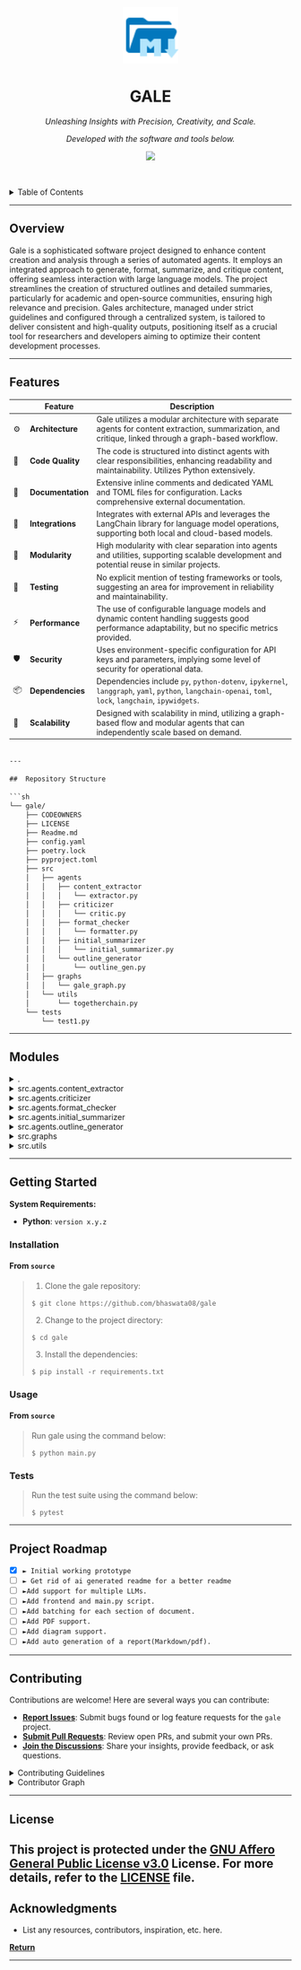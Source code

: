 <p align="center">
  <img src="https://raw.githubusercontent.com/PKief/vscode-material-icon-theme/ec559a9f6bfd399b82bb44393651661b08aaf7ba/icons/folder-markdown-open.svg" width="100" alt="project-logo">
</p>
<p align="center">
    <h1 align="center">GALE</h1>
</p>
<p align="center">
    <em>Unleashing Insights with Precision, Creativity, and Scale.</em>
</p>
<p align="center">
	<!-- Shields.io badges not used with skill icons. --><p>
<p align="center">
		<em>Developed with the software and tools below.</em>
</p>
<p align="center">
	<a href="https://skillicons.dev">
		<img src="https://skillicons.dev/icons?i=md,py">
	</a></p>

<br><!-- TABLE OF CONTENTS -->
<details>
  <summary>Table of Contents</summary><br>

- [ Overview](#-overview)
- [ Features](#-features)
- [ Repository Structure](#-repository-structure)
- [ Modules](#-modules)
- [ Getting Started](#-getting-started)
  - [ Installation](#-installation)
  - [ Usage](#-usage)
  - [ Tests](#-tests)
- [ Project Roadmap](#-project-roadmap)
- [ Contributing](#-contributing)
- [ License](#-license)
- [ Acknowledgments](#-acknowledgments)
</details>
<hr>

##  Overview

Gale is a sophisticated software project designed to enhance content creation and analysis through a series of automated agents. It employs an integrated approach to generate, format, summarize, and critique content, offering seamless interaction with large language models. The project streamlines the creation of structured outlines and detailed summaries, particularly for academic and open-source communities, ensuring high relevance and precision. Gales architecture, managed under strict guidelines and configured through a centralized system, is tailored to deliver consistent and high-quality outputs, positioning itself as a crucial tool for researchers and developers aiming to optimize their content development processes.

---

##  Features

|    | Feature          | Description                                                                                           |
|----|------------------|-------------------------------------------------------------------------------------------------------|
| ⚙️  | **Architecture** | Gale utilizes a modular architecture with separate agents for content extraction, summarization, and critique, linked through a graph-based workflow. |
| 🔩 | **Code Quality** | The code is structured into distinct agents with clear responsibilities, enhancing readability and maintainability. Utilizes Python extensively. |
| 📄 | **Documentation**| Extensive inline comments and dedicated YAML and TOML files for configuration. Lacks comprehensive external documentation. |
| 🔌 | **Integrations** | Integrates with external APIs and leverages the LangChain library for language model operations, supporting both local and cloud-based models. |
| 🧩 | **Modularity**   | High modularity with clear separation into agents and utilities, supporting scalable development and potential reuse in similar projects. |
| 🧪 | **Testing**      | No explicit mention of testing frameworks or tools, suggesting an area for improvement in reliability and maintainability. |
| ⚡️ | **Performance**  | The use of configurable language models and dynamic content handling suggests good performance adaptability, but no specific metrics provided. |
| 🛡️ | **Security**     | Uses environment-specific configuration for API keys and parameters, implying some level of security for operational data. |
| 📦 | **Dependencies** | Dependencies include `py`, `python-dotenv`, `ipykernel`, `langgraph`, `yaml`, `python`, `langchain-openai`, `toml`, `lock`, `langchain`, `ipywidgets`. |
| 🚀 | **Scalability**  | Designed with scalability in mind, utilizing a graph-based flow and modular agents that can independently scale based on demand. |
```

---

##  Repository Structure

```sh
└── gale/
    ├── CODEOWNERS
    ├── LICENSE
    ├── Readme.md
    ├── config.yaml
    ├── poetry.lock
    ├── pyproject.toml
    ├── src
    │   ├── agents
    │   │   ├── content_extractor
    │   │   │   └── extractor.py
    │   │   ├── criticizer
    │   │   │   └── critic.py
    │   │   ├── format_checker
    │   │   │   └── formatter.py
    │   │   ├── initial_summarizer
    │   │   │   └── initial_summarizer.py
    │   │   └── outline_generator
    │   │       └── outline_gen.py
    │   ├── graphs
    │   │   └── gale_graph.py
    │   └── utils
    │       └── togetherchain.py
    └── tests
        └── test1.py
```

---

##  Modules

<details closed><summary>.</summary>

| File                                                                            | Summary                                                                                                                                                                                                                                                                                                                             |
| ---                                                                             | ---                                                                                                                                                                                                                                                                                                                                 |
| [CODEOWNERS](https://github.com/bhaswata08/gale/blob/master/CODEOWNERS)         | Assigns repository maintenance responsibilities to a specific user, @bhaswata08, ensuring accountability and streamlined management of changes and approvals within the project.                                                                                                                                                    |
| [config.yaml](https://github.com/bhaswata08/gale/blob/master/config.yaml)       | Config.yaml centralizes configuration for various components of the Gale repository, defining interaction parameters with multiple large language models, including token limits and model specifications, ensuring consistent behavior across content extraction, formatting, summarizing, and more in the softwares architecture. |
| [pyproject.toml](https://github.com/bhaswata08/gale/blob/master/pyproject.toml) | Defines the gale project’s metadata, dependencies, and development environment using Poetry, ensuring compatibility and manageability of its article generation capabilities. It specifies essential libraries and tools, aligning with the broader architecture aimed at high-quality content creation.                            |

</details>

<details closed><summary>src.agents.content_extractor</summary>

| File                                                                                                     | Summary                                                                                                                                                                                                                                                                                                                                                    |
| ---                                                                                                      | ---                                                                                                                                                                                                                                                                                                                                                        |
| [extractor.py](https://github.com/bhaswata08/gale/blob/master/src/agents/content_extractor/extractor.py) | Empowers the content extraction process by leveraging criticism to selectively retrieve and highlight pertinent information from provided context, ensuring outputs are optimally aligned with specific critique parameters for enhanced relevance and accuracy. Utilizes configurable language models to drive precision in information extraction tasks. |

</details>

<details closed><summary>src.agents.criticizer</summary>

| File                                                                                        | Summary                                                                                                                                                                                                                                                                                                                    |
| ---                                                                                         | ---                                                                                                                                                                                                                                                                                                                        |
| [critic.py](https://github.com/bhaswata08/gale/blob/master/src/agents/criticizer/critic.py) | Critique.py operationalizes feedback mechanisms by analyzing reviews with AI-driven critiques, ensuring comprehensive evaluation based on predefined templates and configurable parameters. It integrates with external APIs, tailoring responses to enhance content review processes within the repositorys architecture. |

</details>

<details closed><summary>src.agents.format_checker</summary>

| File                                                                                                  | Summary                                                                                                                                                                                                                                                                     |
| ---                                                                                                   | ---                                                                                                                                                                                                                                                                         |
| [formatter.py](https://github.com/bhaswata08/gale/blob/master/src/agents/format_checker/formatter.py) | Format Checker ensures output from language models adheres strictly to predefined formats, enhancing consistency and reducing extraneous content by leveraging configuration settings and environment-specific parameters to dynamically select and apply formatting rules. |

</details>

<details closed><summary>src.agents.initial_summarizer</summary>

| File                                                                                                                        | Summary                                                                                                                                                                                                                                                                                                                                                                                                                                                           |
| ---                                                                                                                         | ---                                                                                                                                                                                                                                                                                                                                                                                                                                                               |
| [initial_summarizer.py](https://github.com/bhaswata08/gale/blob/master/src/agents/initial_summarizer/initial_summarizer.py) | The `initial_summarizer.py` file is a vital component of the `gale` repository, serving as the entry point for the initial summarizer agent. It generates high-quality summaries from academic papers or open-source projects, focusing on key points, significant contributions, findings, and technical approaches. The file configures a prompt template and language model, choosing between local or cloud-based models based on the configuration settings. |

</details>

<details closed><summary>src.agents.outline_generator</summary>

| File                                                                                                         | Summary                                                                                                                                                                                                                                                                                                                                                                                                                                                                                                                                                        |
| ---                                                                                                          | ---                                                                                                                                                                                                                                                                                                                                                                                                                                                                                                                                                            |
| [outline_gen.py](https://github.com/bhaswata08/gale/blob/master/src/agents/outline_generator/outline_gen.py) | The `outline_gen.py` file drives the outline generator agent in the `gale` repository, creating runnables for Wikipedia page outlines. It defines classes for Wikipedia page sections, subsections, and outlines. The module imports necessary components from `langchain_openai`, `langchain_core`, and `langchain` libraries, and sets up a prompt template with a system message, a user message, and a language model (LLM) for generating outlines from given content. The module also includes feedback logic to help the agent improve its performance. |

</details>

<details closed><summary>src.graphs</summary>

| File                                                                                     | Summary                                                                                                                                                                                                                                                                          |
| ---                                                                                      | ---                                                                                                                                                                                                                                                                              |
| [gale_graph.py](https://github.com/bhaswata08/gale/blob/master/src/graphs/gale_graph.py) | Initial_summarizer, outline_gen, criticizer, extract_content, and END. The graph begins with text input, then iteratively summarizes, generates outlines, critiques, and extracts content until an ideal outline is achieved or a limit is reached, returning the final outline. |

</details>

<details closed><summary>src.utils</summary>

| File                                                                                          | Summary                                                                                                                                                                                                                                                                                                    |
| ---                                                                                           | ---                                                                                                                                                                                                                                                                                                        |
| [togetherchain.py](https://github.com/bhaswata08/gale/blob/master/src/utils/togetherchain.py) | TogetherLLM class in `togetherchain.py` integrates ChatTogetherAI with LangChain, extending the LLM framework to enhance interaction capabilities through API key management and dynamic response generation based on user inputs. This integration supports both synchronous and asynchronous operations. |

</details>

---

##  Getting Started

**System Requirements:**

* **Python**: `version x.y.z`

###  Installation

<h4>From <code>source</code></h4>

> 1. Clone the gale repository:
>
> ```console
> $ git clone https://github.com/bhaswata08/gale
> ```
>
> 2. Change to the project directory:
> ```console
> $ cd gale
> ```
>
> 3. Install the dependencies:
> ```console
> $ pip install -r requirements.txt
> ```

###  Usage

<h4>From <code>source</code></h4>

> Run gale using the command below:
> ```console
> $ python main.py
> ```

###  Tests

> Run the test suite using the command below:
> ```console
> $ pytest
> ```

---

##  Project Roadmap

- [X] `► Initial working prototype`
- [ ] `► Get rid of ai generated readme for a better readme`
- [ ] `►Add support for multiple LLMs.`
- [ ] `►Add frontend and main.py script.`
- [ ] `►Add batching for each section of document.`
- [ ] `►Add PDF support.`
- [ ] `►Add diagram support.`
- [ ] `►Add auto generation of a report(Markdown/pdf).`
---

##  Contributing

Contributions are welcome! Here are several ways you can contribute:

- **[Report Issues](https://github.com/bhaswata08/gale/issues)**: Submit bugs found or log feature requests for the `gale` project.
- **[Submit Pull Requests](https://github.com/bhaswata08/gale/blob/main/CONTRIBUTING.md)**: Review open PRs, and submit your own PRs.
- **[Join the Discussions](https://github.com/bhaswata08/gale/discussions)**: Share your insights, provide feedback, or ask questions.

<details closed>
<summary>Contributing Guidelines</summary>

1. **Fork the Repository**: Start by forking the project repository to your github account.
2. **Clone Locally**: Clone the forked repository to your local machine using a git client.
   ```sh
   git clone https://github.com/bhaswata08/gale
   ```
3. **Create a New Branch**: Always work on a new branch, giving it a descriptive name.
   ```sh
   git checkout -b new-feature-x
   ```
4. **Make Your Changes**: Develop and test your changes locally.
5. **Commit Your Changes**: Commit with a clear message describing your updates.
   ```sh
   git commit -m 'Implemented new feature x.'
   ```
6. **Push to github**: Push the changes to your forked repository.
   ```sh
   git push origin new-feature-x
   ```
7. **Submit a Pull Request**: Create a PR against the original project repository. Clearly describe the changes and their motivations.
8. **Review**: Once your PR is reviewed and approved, it will be merged into the main branch. Congratulations on your contribution!
</details>

<details closed>
<summary>Contributor Graph</summary>
<br>
<p align="center">
   <a href="https://github.com{/bhaswata08/gale/}graphs/contributors">
      <img src="https://contrib.rocks/image?repo=bhaswata08/gale">
   </a>
</p>
</details>

---

##  License

This project is protected under the [GNU Affero General Public License v3.0](https://choosealicense.com/licenses/agpl-3.0/) License. For more details, refer to the [LICENSE](https://choosealicense.com/licenses/agpl-3.0/) file.
---

##  Acknowledgments

- List any resources, contributors, inspiration, etc. here.

[**Return**](#-overview)

---
